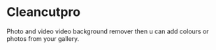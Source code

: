 # Cleancutpro
Photo and video video background remover then u can add colours or photos from your gallery.
